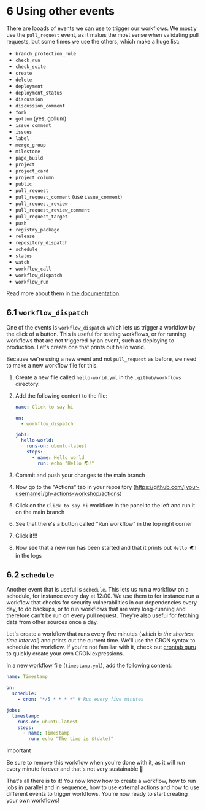 # 6 Using other events

There are looads of events we can use to trigger our workflows.
We mostly use the `pull_request` event, as it makes the most sense when validating pull requests, but some times we use the others, which make a huge list:

- `branch_protection_rule`
- `check_run`
- `check_suite`
- `create`
- `delete`
- `deployment`
- `deployment_status`
- `discussion`
- `discussion_comment`
- `fork`
- `gollum` (yes, gollum)
- `issue_comment`
- `issues`
- `label`
- `merge_group`
- `milestone`
- `page_build`
- `project`
- `project_card`
- `project_column`
- `public`
- `pull_request`
- `pull_request_comment` (use `issue_comment`)
- `pull_request_review`
- `pull_request_review_comment`
- `pull_request_target`
- `push`
- `registry_package`
- `release`
- `repository_dispatch`
- `schedule`
- `status`
- `watch`
- `workflow_call`
- `workflow_dispatch`
- `workflow_run`

Read more about them in [the documentation](https://docs.github.com/en/actions/using-workflows/events-that-trigger-workflows).

## 6.1 `workflow_dispatch`

One of the events is `workflow_dispatch` which lets us trigger a workflow by the click of a button.
This is useful for testing workflows, or for running workflows that are not triggered by an event, such as deploying to production.
Let's create one that prints out hello world.

Because we're using a new event and not `pull_request` as before, we need to make a new workflow file for this.

1. Create a new file called `hello-world.yml` in the `.github/workflows` directory.
1. Add the following content to the file:

   ```yaml
   name: Click to say hi

   on:
     - workflow_dispatch

   jobs:
     hello-world:
       runs-on: ubuntu-latest
       steps:
         - name: Hello world
           run: echo "Hello 🌏!"
   ```

1. Commit and push your changes to the main branch
1. Now go to the "Actions" tab in your repository (<https://github.com/[your-username]/gh-actions-workshop/actions>)
1. Click on the `Click to say hi` workflow in the panel to the left and run it on the main branch
1. See that there's a button called "Run workflow" in the top right corner
1. Click it!!!
1. Now see that a new run has been started and that it prints out `Hello 🌏!` in the logs

## 6.2 `schedule`

Another event that is useful is `schedule`.
This lets us run a workflow on a schedule, for instance every day at 12:00.
We use them to for instance run a workflow that checks for security vulnerabilities in our dependencies every day, to do backups, or to run workflows that are very long-running and therefore can't be run on every pull request.
They're also useful for fetching data from other sources once a day.

Let's create a workflow that runs every five minutes (_which is the shortest time interval_) and prints out the current time.
We'll use the CRON syntax to schedule the workflow.
If you're not familiar with it, check out [crontab guru](https://crontab.guru/) to quickly create your own CRON expressions.

In a new workflow file (`timestamp.yml`), add the following content:

```yaml
name: Timestamp

on:
  schedule:
    - cron: "*/5 * * * *" # Run every five minutes

jobs:
  timestamp:
    runs-on: ubuntu-latest
    steps:
      - name: Timestamp
        run: echo "The time is $(date)"
```

> [!IMPORTANT]
> Be sure to remove this workflow when you're done with it, as it will run every minute forever and that's not very sustainable 🌱

That's all there is to it!
You now know how to create a workflow, how to run jobs in parallel and in sequence, how to use external actions and how to use different events to trigger workflows.
You're now ready to start creating your own workflows!
